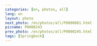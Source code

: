```yaml
---
categories: [en, photos, all]
lang: en
layout: photo
next_photo: /en/photos/all/P0000001.html
picname: P0000243
prev_photo: /en/photos/all/P0000245.html
tags: [Springbock]
---
```

